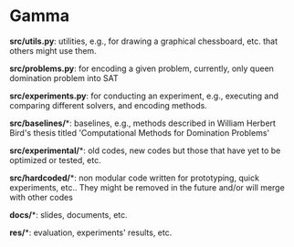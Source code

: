 # Gamma


**src/utils.py**: utilities, e.g., for drawing a graphical chessboard, etc. that others might use them.

**src/problems.py**: for encoding a given problem, currently, only queen domination problem into SAT

**src/experiments.py**: for conducting an experiment, e.g., executing and comparing different solvers, and encoding methods.

**src/baselines/***: baselines, e.g., methods described in William Herbert Bird's thesis titled 'Computational Methods for Domination Problems'

**src/experimental/***: old codes, new codes but those that have yet to be optimized or tested, etc.

**src/hardcoded/***: non modular code written for prototyping, quick experiments, etc.. They might be removed in the future and/or will merge with other codes

**docs/***: slides, documents, etc.

**res/***: evaluation, experiments' results, etc.
